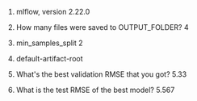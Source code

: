 1. mlflow, version 2.22.0

2. How many files were saved to OUTPUT_FOLDER?  4

3. min_samples_split 2

4. default-artifact-root

5. What's the best validation RMSE that you got? 5.33

6. What is the test RMSE of the best model? 5.567